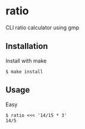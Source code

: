 
# ratio

  CLI ratio calculator using gmp

## Installation

  Install with make

    $ make install

## Usage

  Easy

    $ ratio <<< '14/15 * 3'
    14/5

